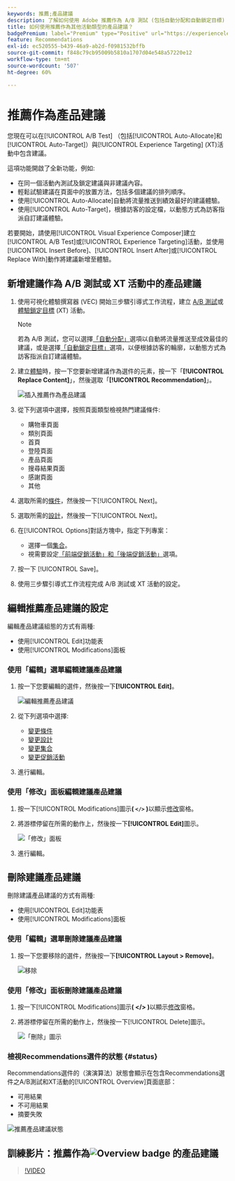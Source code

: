 ```yaml
---
keywords: 推薦;產品建議
description: 了解如何使用 Adobe 推薦作為 A/B 測試 (包括自動分配和自動鎖定目標) 以及體驗鎖定 (XT) 活動的產品建議。
title: 如何使用推薦作為其他活動類型的產品建議？
badgePremium: label="Premium" type="Positive" url="https://experienceleague.adobe.com/docs/target/using/introduction/intro.html?lang=en#premium newtab=true" tooltip="檢視Target Premium包含的內容。"
feature: Recommendations
exl-id: ec520555-b439-46a9-ab2d-f0981532bffb
source-git-commit: f848c79cb95009b5810a1707d04e548a57220e12
workflow-type: tm+mt
source-wordcount: '507'
ht-degree: 60%

---
```


# 推薦作為產品建議

您現在可以在[!UICONTROL A/B Test] （包括[!UICONTROL Auto-Allocate]和[!UICONTROL Auto-Target]）與[!UICONTROL Experience Targeting] (XT)活動中包含建議。

這項功能開啟了全新功能，例如:

* 在同一個活動內測試及鎖定建議與非建議內容。
* 輕鬆試驗建議在頁面中的放置方法，包括多個建議的排列順序。
* 使用[!UICONTROL Auto-Allocate]自動將流量推送到績效最好的建議體驗。
* 使用[!UICONTROL Auto-Target]，根據訪客的設定檔，以動態方式為訪客指派自訂建議體驗。

若要開始，請使用[!UICONTROL Visual Experience Composer]建立[!UICONTROL A/B Test]或[!UICONTROL Experience Targeting]活動，並使用[!UICONTROL Insert Before]、[!UICONTROL Insert After]或[!UICONTROL Replace With]動作將建議新增至體驗。

## 新增建議作為 A/B 測試或 XT 活動中的產品建議

1. 使用可視化體驗撰寫器 (VEC) 開始三步驟引導式工作流程，建立 [A/B 測試](/help/main/c-activities/t-test-ab/t-test-create-ab/test-create-ab.md)或[體驗鎖定目標](/help/main/c-activities/t-experience-target/t-xt-create/xt-create.md) (XT) 活動。

   >[!NOTE]
   >
   >若為 A/B 測試，您可以選擇[「自動分配」](/help/main/c-activities/automated-traffic-allocation/automated-traffic-allocation.md)選項以自動將流量推送至成效最佳的建議，或是選擇[「自動鎖定目標」](/help/main/c-activities/auto-target/auto-target-to-optimize.md)選項，以便根據訪客的輪廓，以動態方式為訪客指派自訂建議體驗。

1. 建立[體驗](/help/main/c-experiences/c-visual-experience-composer/viztarget-options.md)時，按一下您要新增建議作為選件的元素，按一下「**[!UICONTROL Replace Content]**」，然後選取「**[!UICONTROL Recommendation]**」。

   ![插入推薦作為產品建議](/help/main/c-recommendations/t-create-recs-activity/assets/recs-as-offer.png)

1. 從下列選項中選擇，按照頁面類型檢視熱門建議條件:

   * 購物車頁面
   * 類別頁面
   * 首頁
   * 登陸頁面
   * 產品頁面
   * 搜尋結果頁面
   * 感謝頁面
   * 其他

1. 選取所需的[條件](/help/main/c-recommendations/c-algorithms/algorithms.md)，然後按一下[!UICONTROL Next]。
1. 選取所需的[設計](/help/main/c-recommendations/c-design-overview/design-overview.md)，然後按一下[!UICONTROL Next]。
1. 在[!UICONTROL Options]對話方塊中，指定下列專案：

   * 選擇一個[集合](/help/main/c-recommendations/c-products/collections.md)。
   * 視需要設定[「前端促銷活動」和「後端促銷活動」](/help/main/c-recommendations/t-create-recs-activity/adding-promotions.md)選項。

1. 按一下 [!UICONTROL Save]。
1. 使用三步驟引導式工作流程完成 A/B 測試或 XT 活動的設定。

## 編輯推薦產品建議的設定

編輯產品建議組態的方式有兩種:

* 使用[!UICONTROL Edit]功能表
* 使用[!UICONTROL Modifications]面板

### 使用「編輯」選單編輯建議產品建議

1. 按一下您要編輯的選件，然後按一下&#x200B;**[!UICONTROL Edit]**。

   ![編輯推薦產品建議](/help/main/c-recommendations/assets/recs-offer-edit.png)

1. 從下列選項中選擇:

   * [變更條件](/help/main/c-recommendations/c-algorithms/algorithms.md)
   * [變更設計](/help/main/c-recommendations/c-design-overview/design-overview.md)
   * [變更集合](/help/main/c-recommendations/c-products/collections.md)
   * [變更促銷活動](/help/main/c-recommendations/t-create-recs-activity/adding-promotions.md)

1. 進行編輯。

### 使用「修改」面板編輯建議產品建議

1. 按一下[!UICONTROL Modifications]圖示&#x200B;**( `</>` )**&#x200B;以顯示[修改](/help/main/c-experiences/c-visual-experience-composer/c-vec-code-editor/vec-code-editor.md)窗格。
1. 將游標停留在所需的動作上，然後按一下&#x200B;**[!UICONTROL Edit]**&#x200B;圖示。

   ![「修改」面板](/help/main/c-recommendations/assets/recs-offer-modifications.png)

1. 進行編輯。

## 刪除建議產品建議

刪除建議產品建議的方式有兩種:

* 使用[!UICONTROL Edit]功能表
* 使用[!UICONTROL Modifications]面板

### 使用「編輯」選單刪除建議產品建議

1. 按一下您要移除的選件，然後按一下&#x200B;**[!UICONTROL Layout > Remove]**。

   ![移除](/help/main/c-recommendations/assets/recs-offer-remove.png)

### 使用「修改」面板刪除建議產品建議

1. 按一下[!UICONTROL Modifications]圖示&#x200B;**( &lt;/> )**&#x200B;以顯示[修改](/help/main/c-experiences/c-visual-experience-composer/c-vec-code-editor/vec-code-editor.md)窗格。
1. 將游標停留在所需的動作上，然後按一下[!UICONTROL Delete]圖示。

   ![「刪除」圖示](/help/main/c-recommendations/assets/recs-offer-delete.png)

### 檢視Recommendations選件的狀態 {#status}

Recommendations選件的（演演算法）狀態會顯示在包含Recommendations選件之A/B測試和XT活動的[!UICONTROL Overview]頁面底部：

* 可用結果
* 不可用結果
* 摘要失敗

![推薦產品建議狀態](/help/main/c-recommendations/assets/recs-offer-status.png)

## 訓練影片：推薦作為![Overview badge](/help/main/assets/overview.png) 的產品建議

>[!VIDEO](https://video.tv.adobe.com/v/28878)
